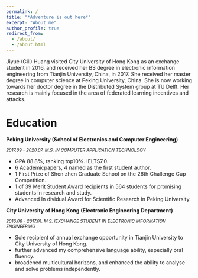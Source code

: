 ```yaml
---
permalink: /
title: "*Adventure is out here*"
excerpt: "About me"
author_profile: true
redirect_from: 
  - /about/
  - /about.html
---
```


Jiyue (Gill) Huang visited City University of Hong Kong as an exchange student in 2016, and received her BS degree in electronic information engineering from Tianjin University, China, in 2017. She received her master degree in computer science at Peking University, China. She is now working towards her doctor degree in the Distributed System group at TU Delft. Her research is mainly focused in the area of federated learning incentives and attacks.

Education
======

**Peking University (School of Electronics and Computer Engineering)**

*<small>2017.09 - 2020.07. M.S. IN COMPUTER APPLICATION TECHNOLOGY</small>*

- GPA 88.8%, ranking top10%. IELTS7.0.
- 6 Academicpapers, 4 named as the first student author.
- 1 First Prize of Shen zhen Graduate School on the 26th Challenge Cup Competition.
- 1 of 39 Merit Student Award recipients in 564 students for promising students in research and study.
- Advanced In dividual Award for Scientific Research in Peking University.

**City University of Hong Kong (Electronic Engineering Department)**

*<small>2016.08 - 2017.01. M.S. IEXCHANGE STUDENT IN ELECTRONIC INFORMATION ENGINEERING</small>*

- Sole recipient of annual exchange opportunity in Tianjin University to City University of Hong Kong.
- further advanced my comprehensive language ability, especially oral fluency.
- broadened multicultural horizons, and enhanced the ability to analyse and solve problems independently.
